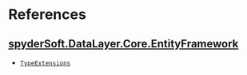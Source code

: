 # References

## [spyderSoft.DataLayer.Core.EntityFramework](spyderSoft.DataLayer.Core.EntityFramework.md#)

- [`TypeExtensions`](spyderSoft.DataLayer.Core.EntityFramework.md#typeextensions)

